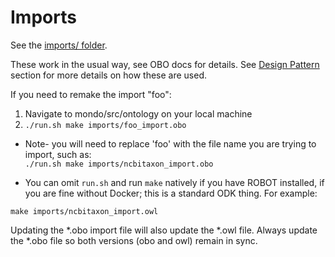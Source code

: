 # Imports

See the [imports/ folder](https://github.com/monarch-initiative/mondo/tree/master/imports).

These work in the usual way, see OBO docs for details. See [Design Pattern](https://mondo.readthedocs.io/en/latest/editors-guide/e-design-patterns/) section for more details on how these are used.

If you need to remake the import "foo":

1. Navigate to mondo/src/ontology on your local machine
2. `./run.sh make imports/foo_import.obo`  

- Note- you will need to replace 'foo' with the file name you are trying to import, such as:  
`./run.sh make imports/ncbitaxon_import.obo`

- You can omit `run.sh` and run `make` natively if you have ROBOT installed, if you are fine without Docker; this is a standard ODK thing. For example:  

`make imports/ncbitaxon_import.owl`

Updating the *.obo import file will also update the *.owl file. Always update the *.obo file so both versions (obo and owl) remain in sync. 
